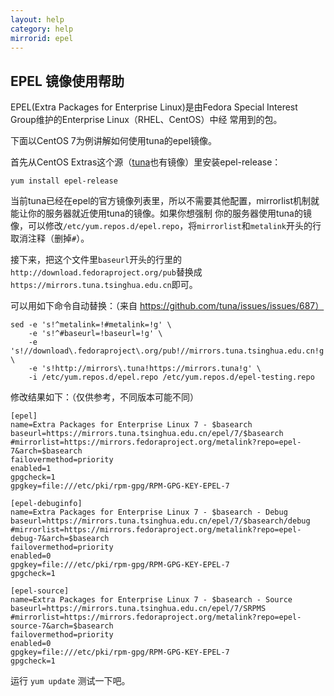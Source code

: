 ```yaml
---
layout: help
category: help
mirrorid: epel
---
```


## EPEL 镜像使用帮助

EPEL(Extra Packages for Enterprise Linux)是由Fedora Special Interest Group维护的Enterprise Linux（RHEL、CentOS）中经
常用到的包。


下面以CentOS 7为例讲解如何使用tuna的epel镜像。

首先从CentOS Extras这个源（[tuna](https://mirrors.tuna.tsinghua.edu.cn/help/centos)也有镜像）里安装epel-release：

```
yum install epel-release
```

当前tuna已经在epel的官方镜像列表里，所以不需要其他配置，mirrorlist机制就能让你的服务器就近使用tuna的镜像。如果你想强制
你的服务器使用tuna的镜像，可以修改`/etc/yum.repos.d/epel.repo`，将`mirrorlist`和`metalink`开头的行取消注释（删掉`#`）。

接下来，把这个文件里`baseurl`开头的行里的`http://download.fedoraproject.org/pub`替换成`https://mirrors.tuna.tsinghua.edu.cn`即可。

可以用如下命令自动替换：（来自 https://github.com/tuna/issues/issues/687） 

```
sed -e 's!^metalink=!#metalink=!g' \
    -e 's!^#baseurl=!baseurl=!g' \
    -e 's!//download\.fedoraproject\.org/pub!//mirrors.tuna.tsinghua.edu.cn!g' \
    -e 's!http://mirrors\.tuna!https://mirrors.tuna!g' \
    -i /etc/yum.repos.d/epel.repo /etc/yum.repos.d/epel-testing.repo
```

修改结果如下：（仅供参考，不同版本可能不同）

```
[epel]
name=Extra Packages for Enterprise Linux 7 - $basearch
baseurl=https://mirrors.tuna.tsinghua.edu.cn/epel/7/$basearch
#mirrorlist=https://mirrors.fedoraproject.org/metalink?repo=epel-7&arch=$basearch
failovermethod=priority
enabled=1
gpgcheck=1
gpgkey=file:///etc/pki/rpm-gpg/RPM-GPG-KEY-EPEL-7

[epel-debuginfo]
name=Extra Packages for Enterprise Linux 7 - $basearch - Debug
baseurl=https://mirrors.tuna.tsinghua.edu.cn/epel/7/$basearch/debug
#mirrorlist=https://mirrors.fedoraproject.org/metalink?repo=epel-debug-7&arch=$basearch
failovermethod=priority
enabled=0
gpgkey=file:///etc/pki/rpm-gpg/RPM-GPG-KEY-EPEL-7
gpgcheck=1

[epel-source]
name=Extra Packages for Enterprise Linux 7 - $basearch - Source
baseurl=https://mirrors.tuna.tsinghua.edu.cn/epel/7/SRPMS
#mirrorlist=https://mirrors.fedoraproject.org/metalink?repo=epel-source-7&arch=$basearch
failovermethod=priority
enabled=0
gpgkey=file:///etc/pki/rpm-gpg/RPM-GPG-KEY-EPEL-7
gpgcheck=1
```

运行 `yum update` 测试一下吧。
